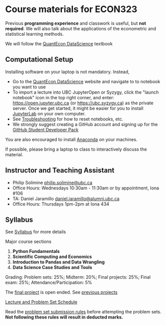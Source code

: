 # Course materials for ECON323

Previous **programming experience** and classwork is useful, but **not required**.  We will also talk about the applications of the econometric and statistical learning methods.

We will follow the [QuantEcon DataScience](https://datascience.quantecon.org/) textbook

## Computational Setup

Installing software on your laptop is not mandatory. Instead,
- Go to the [QuantEcon DataScience](https://datascience.quantecon.org/) website and navigate to to notebook you want to use
- To import a lecture into UBC JupyterOpen or Syzygy, click the "launch notebook" icon in the top right corner, and enter: https://open.jupyter.ubc.ca (or https://ubc.syzygy.ca) as the private server. Once we get started, it might be easier for you to install [JupyterLab](https://jupyter.org/) on your own computer.
- See [Troubleshooting](https://datascience.quantecon.org/introduction/troubleshooting.html) for how to reset notebooks, etc.
- We strongly suggest creating a GitHub account and signing up for the [GitHub Student Developer Pack](https://education.github.com/pack/)

You are also encouraged to install [Anaconda](https://www.anaconda.com/) on your machines.

If possible, please bring a laptop to class to interactively discuss the material.

## Instructor and Teaching Assistant
- Philip Solimine [philip.solimine@ubc.ca](mailto:philip.solimine@ubc.ca)
- Office Hours: Wednesdays 10:30am - 11:30am or by appointment, Iona #106
- TA: Daniel Jaramillo [daniel.jaramillo@alumni.ubc.ca](mailto:daniel.jaramillo@alumni.ubc.ca)
- Office Hours: Thursdays 1pm-2pm at Iona 434

## Syllabus
See [Syllabus](syllabus.md) for more details

Major course sections
1. **Python Fundamentals**
2. **Scientific Computing and Economics**
3. **Introduction to Pandas and Data Wrangling**
4. **Data Science Case Studies and Tools**

Grading: Problem sets: 25%; Midterm: 20%; Final projects: 25%; Final exam: 25%; Attendance/Participation: 5%

The [final project](final_project.md) is open ended. See [previous projects](https://datascience.quantecon.org/theme/projects.html)

[Lecture and Problem Set Schedule](schedule.md)

Read the [problem set submission rules](problemsetrules.md) before attempting the problem sets. **Not following these rules will result in deducted marks.**
